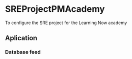 # SREProjectPMAcademy
To configure the SRE project for the Learning Now academy

## Aplication 

### Database feed

